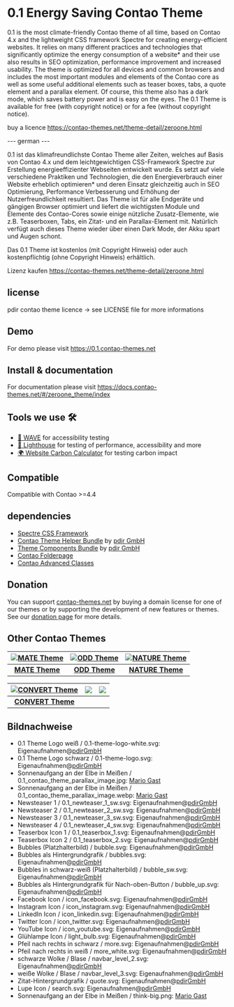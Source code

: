 # 0.1 Energy Saving Contao Theme

0.1 is the most climate-friendly Contao theme of all time, based on Contao 4.x and the lightweight CSS framework Spectre for creating energy-efficient websites.
It relies on many different practices and technologies that significantly optimize the energy consumption of a website* and their use also results in SEO optimization, performance improvement and increased usability.
The theme is optimized for all devices and common browsers and includes the most important modules and elements of the Contao core as well as some useful additional elements such as teaser boxes, tabs, a quote element and a parallax element.
Of course, this theme also has a dark mode, which saves battery power and is easy on the eyes.
The 0.1 Theme is available for free (with copyright notice) or for a fee (without copyright notice).

buy a licence https://contao-themes.net/theme-detail/zeroone.html
        

--- german ---

0.1 ist das klimafreundlichste Contao Theme aller Zeiten, welches auf Basis von Contao 4.x und dem leichtgewichtigen CSS-Framework Spectre zur Erstellung energieeffizienter Webseiten entwickelt wurde.
Es setzt auf viele verschiedene Praktiken und Technologien, die den Energieverbrauch einer Website erheblich optimieren*  und deren Einsatz gleichzeitig auch in SEO Optimierung, Performance Verbesserung und Erhöhung der Nutzerfreundlichkeit resultiert.
Das Theme ist für alle Endgeräte und gängigen Browser optimiert und liefert die wichtigsten Module und Elemente des Contao-Cores sowie einige nützliche Zusatz-Elemente, wie z.B. Teaserboxen, Tabs, ein Zitat- und ein Parallax-Element mit.
Natürlich verfügt auch dieses Theme wieder über einen Dark Mode, der Akku spart und Augen schont.

Das 0.1 Theme ist kostenlos (mit Copyright Hinweis) oder auch kostenpflichtig (ohne Copyright Hinweis) erhältlich.

Lizenz kaufen https://contao-themes.net/theme-detail/zeroone.html

## license

pdir contao theme licence -> see LICENSE file for more informations

## Demo

For demo please visit https://0.1.contao-themes.net

## Install & documentation

For documentation please visit https://docs.contao-themes.net/#/zeroone_theme/index

## Tools we use 🛠

- [🌊 WAVE](https://wave.webaim.org/extension/) for accessibility testing
- [🚨 Lighthouse](https://developers.google.com/web/tools/lighthouse/) for testing of performance, accessibility and more
- [🌍 Website Carbon Calculator](https://www.websitecarbon.com/) for testing carbon impact

## Compatible

Compatible with Contao >=4.4

## dependencies

- [Spectre CSS Framework](https://github.com/picturepan2/spectre)
- [Contao Theme Helper Bundle](https://github.com/pdir/contao-theme-helper-bundle) by [pdir GmbH](https://pdir.de/ "Webdesign für Dresden")
- [Theme Components Bundle](https://github.com/contao-themes-net/theme-components-bundle) by [pdir GmbH](https://pdir.de/ "Webdesign für Dresden")
- [Contao Folderpage](https://github.com/terminal42/contao-folderpage)
- [Contao Advanced Classes](https://github.com/Contao-DD/advanced-classes-bundle)

## Donation

You can support [contao-themes.net](https://contao-themes.net) by buying a domain license for one of our themes or by supporting the development of new features or themes. See our 
[donation page](https://contao-themes.net/sponsoring.html) for more details.

## Other Contao Themes

| [![MATE Theme](https://contao-themes.net/files/contao-themes-net/screenshots/mate%20theme/mate_theme_green_670x670.png)](https://contao-themes.net/theme-detail/mate.html) | [![ODD Theme](https://contao-themes.net/assets/images/c/ODD_Exploring_Contao_Theme_05-9e3a18d8.png)](https://contao-themes.net/theme-detail/odd.html) | [![NATURE Theme](https://contao-themes.net/assets/images/6/00_00_naturetheme-605a9391.jpg)](https://contao-themes.net/theme-detail/nature.html) |
|:---:|:---:|:---:|
| [**MATE Theme**](https://contao-themes.net/theme-detail/mate.html) | [**ODD Theme**](https://contao-themes.net/theme-detail/odd.html) | [**NATURE Theme**](https://contao-themes.net/theme-detail/nature.html) |

| [![CONVERT Theme](https://contao-themes.net/assets/images/7/Convert_Selling_Contao_Theme_01-9c1306b6.png)](https://contao-themes.net/theme-detail/convert.html) | ![](https://contao-themes.net/files/contao-themes-net/screenshots/platzhalter.jpg) | ![](https://contao-themes.net/files/contao-themes-net/screenshots/platzhalter.jpg) |
|:---:|:---:|:---:|
| [**CONVERT Theme**](https://contao-themes.net/theme-detail/convert.html) |  |  |

## Bildnachweise

* 0.1 Theme Logo weiß / 0.1-theme-logo-white.svg: Eigenaufnahmen@[pdirGmbH](https://pdir.de/)
* 0.1 Theme Logo schwarz / 0.1-theme-logo.svg: Eigenaufnahmen@[pdirGmbH](https://pdir.de/)
* Sonnenaufgang an der Elbe in Meißen / 0.1_contao_theme_parallax_image.jpg: [Mario Gast](http://dream-picture-moments.de/)
* Sonnenaufgang an der Elbe in Meißen / 0.1_contao_theme_parallax_image.webp: [Mario Gast](http://dream-picture-moments.de/)
* Newsteaser 1 / 0.1_newteaser_1_sw.svg: Eigenaufnahmen@[pdirGmbH](https://pdir.de/)
* Newsteaser 2 / 0.1_newteaser_2_sw.svg: Eigenaufnahmen@[pdirGmbH](https://pdir.de/)
* Newsteaser 3 / 0.1_newteaser_3_sw.svg: Eigenaufnahmen@[pdirGmbH](https://pdir.de/)
* Newsteaser 4 / 0.1_newteaser_4_sw.svg: Eigenaufnahmen@[pdirGmbH](https://pdir.de/)
* Teaserbox Icon 1 / 0.1_teaserbox_1.svg: Eigenaufnahmen@[pdirGmbH](https://pdir.de/)
* Teaserbox Icon 2 / 0.1_teaserbox_2.svg: Eigenaufnahmen@[pdirGmbH](https://pdir.de/)
* Bubbles (Platzhalterbild) / bubble.svg: Eigenaufnahmen@[pdirGmbH](https://pdir.de/)
* Bubbles als Hintergrundgrafik / bubbles.svg: Eigenaufnahmen@[pdirGmbH](https://pdir.de/)
* Bubbles in schwarz-weiß (Platzhalterbild) / bubble_sw.svg: Eigenaufnahmen@[pdirGmbH](https://pdir.de/)
* Bubbles als Hintergrundgrafik für Nach-oben-Button / bubble_up.svg: Eigenaufnahmen@[pdirGmbH](https://pdir.de/)
* Facebook Icon / icon_facebook.svg: Eigenaufnahmen@[pdirGmbH](https://pdir.de/)
* Instagram Icon / icon_instagram.svg: Eigenaufnahmen@[pdirGmbH](https://pdir.de/)
* LinkedIn Icon / icon_linkedin.svg: Eigenaufnahmen@[pdirGmbH](https://pdir.de/)
* Twitter Icon / icon_twitter.svg: Eigenaufnahmen@[pdirGmbH](https://pdir.de/)
* YouTube Icon / icon_youtube.svg: Eigenaufnahmen@[pdirGmbH](https://pdir.de/)
* Glühlampe Icon / light_bulb.svg: Eigenaufnahmen@[pdirGmbH](https://pdir.de/)
* Pfeil nach rechts in schwarz / more.svg: Eigenaufnahmen@[pdirGmbH](https://pdir.de/)
* Pfeil nach rechts in weiß / more_white.svg: Eigenaufnahmen@[pdirGmbH](https://pdir.de/)
* schwarze Wolke / Blase / navbar_level_2.svg: Eigenaufnahmen@[pdirGmbH](https://pdir.de/)
* weiße Wolke / Blase / navbar_level_3.svg: Eigenaufnahmen@[pdirGmbH](https://pdir.de/)
* Zitat-Hintergrundgrafik / quote.svg: Eigenaufnahmen@[pdirGmbH](https://pdir.de/)
* Lupe Icon / search.svg: Eigenaufnahmen@[pdirGmbH](https://pdir.de/)
* Sonnenaufgang an der Elbe in Meißen / think-big.png: [Mario Gast](http://dream-picture-moments.de/)

